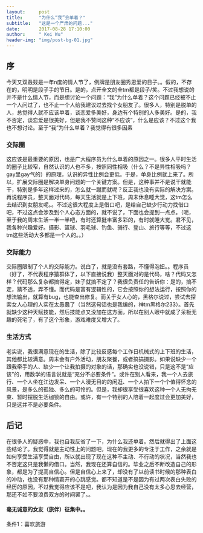 ```yaml
---
layout:     post
title:      "为什么“我”会单着？"
subtitle:	"这是一个严肃的问题..."
date:       2017-08-28 17:10:00
author:     " Kei Wu"
header-img: "img/post-bg-01.jpg"
---
```


## 序
今天又双叒叕是一年n度的情人节了，例牌是朋友圈秀恩爱的日子。。假的，不存在的，明明是段子手的节日。是的，点开全文的全tm都是段子/笑。不过我想说的并不是什么情人节，而是想讨论一个问题：“我”为什么单着？这个问题已经被不止一个人问过了，也不止一个人给我建议过去找个女朋友了。很多人，特别是脱单的人，总觉得人就不应该单着，谈恋爱多美好，身边有个特别的人多美好。是的，我不否定，谈恋爱是很美好，但是我不赞同这种“不应该”，什么是应该？不过这个我也不想讨论。至于“我”为什么单着？我觉得有很多因素

### 交际圈
这应该是最重要的原因，也是广大程序员为什么单着的原因之一。很多人平时生活的圈子比较窄，自然认识的人也不多，按照同性相吸（什么？不是异性相吸吗？gay里gay气的）的原理，认识的异性比例会更低。于是，单身比例就上来了。所以，扩展交际圈是解决单身问题的一个关键方案。但是，这种事并不是说干就能干，特别是多年这样过来的，怎么就一蹴而就呢？反正我也没有实际的解决方案。再说程序员，整天面对代码，每天生活就是上下班，周末休息睡大觉，这tm怎么去结识到女朋友呢。。不过这很大程度上是借口吧，是给自己缺少行动力找借口吧，不过这点会涉及到个人心态方面的，就不说了，下面也会提到一点点。（呃，至于我的周末生活一半一半吧，有时还算挺丰富多彩的，有时就睡大觉。君不见，我各种兴趣爱好。摄影、篮球、羽毛球、钓鱼、骑行、登山、旅行等等，不过这tm这些活动大多都是一个人的。。）

### 交际能力
交际圈限制了个人的交际能力。说白了，就是没有套路，不懂得泡妞。。程序员（好了，不代表程序猿群体了，以下直接说我）整天面对的是代码，啥？代码又怎样？代码那么复杂都搞得定，妹子就搞不定了？我很负责任的告诉你：是的，搞不定，猜不透，弄不懂。而代码是富有逻辑性的，它会按照你的想法运行，按照你的想法输出，就算有bug，也能查出修复。而关于女人心的，黑格尔说过，尝试去探索女人心理的人实在太愚蠢了（当然这句话也是我编的，神tm黑格尔233）。首先就缺少这种天赋技能，然后技能点又没加在这方面，所以在别人眼中就成了呆板无趣的死宅了，有了这个形象，游戏难度又增大了。

### 生活方式
老实说，我很满意现在的生活，除了比较反感每个工作日机械式的上下班的生活，其他都比较满意。周末会有户外活动，朋友聚餐，或者搞搞摄影。如果说缺少一个跟我牵手的人、缺少一个让我拍摄的对象的话，那确实也没说错，只是这不是“应该”的，用数学的语言说就是“充分不必要条件”。或许在别人看来，我一个人去旅行、一个人坐在江边发呆、一个人漫无目的的闲逛、一个人拍下一个个值得怀念的风景，是多么的孤独、多么的可怜的。但是，我却很享受很喜欢这种一个人无拘无束、暂时摆脱生活枷锁的自由。或许，有一个特别的人陪着一起度过会更加美好，只是这并不是必要条件。

## 后记
在很多人的疑惑中，我也自我反省了一下，为什么我还单着。然后就得出了上面这些结论了。我觉得就是主动性上的问题吧，现在的我更多的专注于工作，之余就是如何享受生活享受自由，所以就出现了现在这种不主动、不行动的状况，当然我也不否定这只是我懒的借口。当然，我现在还算自信的。毕业之后不断改造自己的形象，都是为了提高自信心。但是自信心上来了，却没有了以前读书时候的那种表白的冲动，也没有那种情窦开的心跳感觉。都不知道是不是因为有过两次表白失败的经历的原因，不过我觉得应该不是吧，我认为是因为我自己没有太多心思去经营，那还不如不要浪费双方的时间罢了。。

#### 毫无诚意的女友（旅伴）征集中。。
条件1：喜欢旅游
